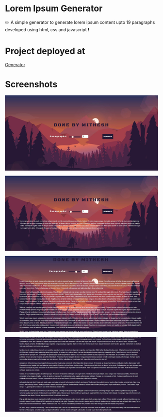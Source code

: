 # Lorem Ipsum Generator
✏️ A simple generator to generate lorem ipsum content upto 19 paragraphs developed using html, css and javascript ❗

# Project deployed at

<a href="https://mithesh14.github.io/Github-profile/">Generator</a>

# Screenshots 

![screenshots](https://github.com/Mithesh14/lorem-ipsum-generator/blob/main/images/image1.jpg)

![screenshots](https://github.com/Mithesh14/lorem-ipsum-generator/blob/main/images/image2.jpg)

![screenshots](https://github.com/Mithesh14/lorem-ipsum-generator/blob/main/images/image3.jpg)

![screenshots](https://github.com/Mithesh14/lorem-ipsum-generator/blob/main/images/image4.jpg)

